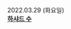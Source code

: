 2022.03.29 (화요일)  
<strong><u>[하샤드 수](https://programmers.co.kr/learn/courses/30/lessons/12947)</u></strong>

